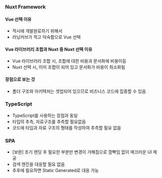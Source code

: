 ### Nuxt Framework
#### Vue 선택 이유
- 적시에 개발완료하기 위해서
- 러닝커브가 적고 익숙함으로 Vue 선택

#### Vue 라이브러리 조합과 Nuxt 중 Nuxt 선택 이유
- Vue 라이브러리 조합 시, 조합에 대한 비용과 문서화에 비용이듬
- Nuxt 선택 시, 이미 조합이 되어 있고 문서화가 비용이 최소화됨

#### 장점으로 보는 것
- 폴더 구조와 아키텍처는 셋업되어 있으므로 비즈니스 코드에 집중할 수 있음

### TypeScript
- TypeScript를 사용하는 장점과 동일
- 타입의 추측, 자료구조를 추측할 필요없음
- 코드에 타입과 자료 구조의 형태를 작성하여 추측할 필요 없음

### SPA
- [보완] 초기 렌딩 후 필요한 부분만 변경이 가해짐으로 깜빡임 없이 매끄러운 UI 제공
- 검색 엔진을 대응할 필요 없음
- 추후에 필요하면 Static Generated로 대응 가능